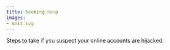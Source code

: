 ```yaml
---
title: Seeking help
images:
- unit.svg
---
```

Steps to take if you suspect your online accounts are hijacked.
